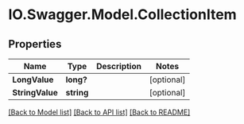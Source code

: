 # IO.Swagger.Model.CollectionItem
## Properties

Name | Type | Description | Notes
------------ | ------------- | ------------- | -------------
**LongValue** | **long?** |  | [optional] 
**StringValue** | **string** |  | [optional] 

[[Back to Model list]](../README.md#documentation-for-models) [[Back to API list]](../README.md#documentation-for-api-endpoints) [[Back to README]](../README.md)

